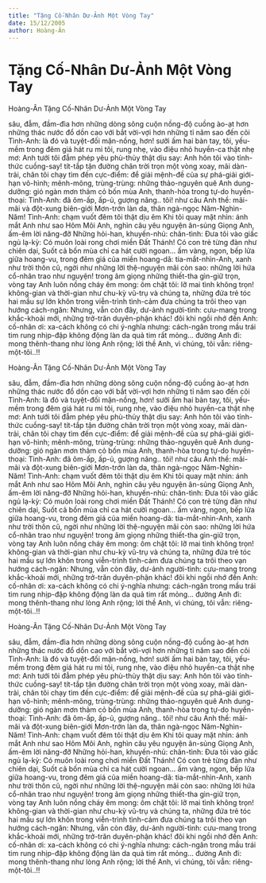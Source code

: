 ```yaml
---
title: "Tặng Cố-Nhân Dư-Ảnh Một Vòng Tay"
date: 15/12/2005
author: Hoàng-Ân
---
```


# Tặng Cố-Nhân Dư-Ảnh Một Vòng Tay

Hoàng-Ân
Tặng Cố-Nhân Dư-Ảnh Một Vòng Tay

sâu, đẫm, đầm-đìa hơn những dòng sông cuộn
nồng-độ cuồng ào-ạt hơn những thác nước đổ dồn
cao với bắt vời-vợi hơn những tỉ năm sao đến cõi
Tình-Anh: là đó và tuyệt-đối mặn-nồng, hơn!
sưởi ấm hai bàn tay, tôi, yếu-mềm trong đêm giá
hát ru mi tôi, rung nhẹ, vào điệu nhỏ huyền-ca
thật nhẹ mơ: Anh tưới tôi đẫm phép yêu phù-thủy
thật dịu say: Anh hôn tôi vào tỉnh-thức cuồng-say!
tít-tắp tận đường chân trời trọn một vòng xoay,
mãi dàn-trải, chân tôi chạy tìm đến cực-điểm:
để giải mệnh-đề của sự phá-giải giới-hạn vô-hình;
mênh-mông, trùng-trùng: những thảo-nguyên
quê Anh dung-dưỡng: gió ngàn mơn thảm cỏ
bốn mùa Anh, thanh-hòa trong tự-do huyền-thoại:
Tình-Anh: đã ôm-ấp, ấp-ủ, gượng nâng.. tôi!
như câu Anh thề: mãi-mãi và đột-xung biên-giới
Mơn-trớn làn da, thân ngà-ngọc Năm-Nghìn-Năm!
Tình-Anh: chạm vuốt đêm tôi thật dịu êm
Khi tôi quay mặt nhìn: ánh mắt Anh như sao Hôm
Môi Anh, nghìn câu yêu nguyện ân-sủng
Giọng Anh, ấm-êm lời nâng-đỡ
Những hỏi-han, khuyến-nhủ: chân-tình:
Đưa tôi vào giấc ngủ lạ-kỳ:
Có muôn loài rong chơi miền Đất Thánh!
Có con trẻ từng đàn như chiên dại,
Suốt cả bốn mùa chỉ ca hát cười ngoan...
ấm vàng, ngon, bếp lửa giữa hoang-vu,
trong đêm giá của miền hoang-dã:
tia-mắt-nhìn-Anh, xanh như trời thôn cũ,
ngời như những lời thệ-nguyện mãi còn sao:
những lời hứa cổ-nhân trao như nguyện!
trong âm giọng những thiết-tha gìn-giữ trọn,
vòng tay Anh luôn nồng cháy êm mong:
ôm chặt tôi: lỡ mai tình không trọn!
không-gian và thời-gian như chu-kỳ vũ-trụ
và chúng ta, những đứa trẻ tóc hai mầu
sự lớn khôn trong viễn-trình tình-cảm
đưa chúng ta trôi theo vạn hướng cách-ngăn:
Nhưng, vẫn còn đây, dư-ảnh người-tình:
cưu-mang trong khắc-khoải mới,
những trở-trăn duyên-phận khác!
đôi khi ngồi nhớ đến Anh:
cố-nhân ơi: xa-cách không có chi ý-nghĩa
nhưng: cách-ngăn trong mầu trái tim rung
nhịp-đập không động làn da quả tim
rất mỏng...
đường Anh đi: mong thênh-thang như lòng
Anh rộng; lời thề Anh, vì chúng, tôi vẫn:
riêng-một-tôi..!!

Hoàng-Ân
Tặng Cố-Nhân Dư-Ảnh Một Vòng Tay

sâu, đẫm, đầm-đìa hơn những dòng sông cuộn
nồng-độ cuồng ào-ạt hơn những thác nước đổ dồn
cao với bắt vời-vợi hơn những tỉ năm sao đến cõi
Tình-Anh: là đó và tuyệt-đối mặn-nồng, hơn!
sưởi ấm hai bàn tay, tôi, yếu-mềm trong đêm giá
hát ru mi tôi, rung nhẹ, vào điệu nhỏ huyền-ca
thật nhẹ mơ: Anh tưới tôi đẫm phép yêu phù-thủy
thật dịu say: Anh hôn tôi vào tỉnh-thức cuồng-say!
tít-tắp tận đường chân trời trọn một vòng xoay,
mãi dàn-trải, chân tôi chạy tìm đến cực-điểm:
để giải mệnh-đề của sự phá-giải giới-hạn vô-hình;
mênh-mông, trùng-trùng: những thảo-nguyên
quê Anh dung-dưỡng: gió ngàn mơn thảm cỏ
bốn mùa Anh, thanh-hòa trong tự-do huyền-thoại:
Tình-Anh: đã ôm-ấp, ấp-ủ, gượng nâng.. tôi!
như câu Anh thề: mãi-mãi và đột-xung biên-giới
Mơn-trớn làn da, thân ngà-ngọc Năm-Nghìn-Năm!
Tình-Anh: chạm vuốt đêm tôi thật dịu êm
Khi tôi quay mặt nhìn: ánh mắt Anh như sao Hôm
Môi Anh, nghìn câu yêu nguyện ân-sủng
Giọng Anh, ấm-êm lời nâng-đỡ
Những hỏi-han, khuyến-nhủ: chân-tình:
Đưa tôi vào giấc ngủ lạ-kỳ:
Có muôn loài rong chơi miền Đất Thánh!
Có con trẻ từng đàn như chiên dại,
Suốt cả bốn mùa chỉ ca hát cười ngoan...
ấm vàng, ngon, bếp lửa giữa hoang-vu,
trong đêm giá của miền hoang-dã:
tia-mắt-nhìn-Anh, xanh như trời thôn cũ,
ngời như những lời thệ-nguyện mãi còn sao:
những lời hứa cổ-nhân trao như nguyện!
trong âm giọng những thiết-tha gìn-giữ trọn,
vòng tay Anh luôn nồng cháy êm mong:
ôm chặt tôi: lỡ mai tình không trọn!
không-gian và thời-gian như chu-kỳ vũ-trụ
và chúng ta, những đứa trẻ tóc hai mầu
sự lớn khôn trong viễn-trình tình-cảm
đưa chúng ta trôi theo vạn hướng cách-ngăn:
Nhưng, vẫn còn đây, dư-ảnh người-tình:
cưu-mang trong khắc-khoải mới,
những trở-trăn duyên-phận khác!
đôi khi ngồi nhớ đến Anh:
cố-nhân ơi: xa-cách không có chi ý-nghĩa
nhưng: cách-ngăn trong mầu trái tim rung
nhịp-đập không động làn da quả tim
rất mỏng...
đường Anh đi: mong thênh-thang như lòng
Anh rộng; lời thề Anh, vì chúng, tôi vẫn:
riêng-một-tôi..!!

Hoàng-Ân
Tặng Cố-Nhân Dư-Ảnh Một Vòng Tay

sâu, đẫm, đầm-đìa hơn những dòng sông cuộn
nồng-độ cuồng ào-ạt hơn những thác nước đổ dồn
cao với bắt vời-vợi hơn những tỉ năm sao đến cõi
Tình-Anh: là đó và tuyệt-đối mặn-nồng, hơn!
sưởi ấm hai bàn tay, tôi, yếu-mềm trong đêm giá
hát ru mi tôi, rung nhẹ, vào điệu nhỏ huyền-ca
thật nhẹ mơ: Anh tưới tôi đẫm phép yêu phù-thủy
thật dịu say: Anh hôn tôi vào tỉnh-thức cuồng-say!
tít-tắp tận đường chân trời trọn một vòng xoay,
mãi dàn-trải, chân tôi chạy tìm đến cực-điểm:
để giải mệnh-đề của sự phá-giải giới-hạn vô-hình;
mênh-mông, trùng-trùng: những thảo-nguyên
quê Anh dung-dưỡng: gió ngàn mơn thảm cỏ
bốn mùa Anh, thanh-hòa trong tự-do huyền-thoại:
Tình-Anh: đã ôm-ấp, ấp-ủ, gượng nâng.. tôi!
như câu Anh thề: mãi-mãi và đột-xung biên-giới
Mơn-trớn làn da, thân ngà-ngọc Năm-Nghìn-Năm!
Tình-Anh: chạm vuốt đêm tôi thật dịu êm
Khi tôi quay mặt nhìn: ánh mắt Anh như sao Hôm
Môi Anh, nghìn câu yêu nguyện ân-sủng
Giọng Anh, ấm-êm lời nâng-đỡ
Những hỏi-han, khuyến-nhủ: chân-tình:
Đưa tôi vào giấc ngủ lạ-kỳ:
Có muôn loài rong chơi miền Đất Thánh!
Có con trẻ từng đàn như chiên dại,
Suốt cả bốn mùa chỉ ca hát cười ngoan...
ấm vàng, ngon, bếp lửa giữa hoang-vu,
trong đêm giá của miền hoang-dã:
tia-mắt-nhìn-Anh, xanh như trời thôn cũ,
ngời như những lời thệ-nguyện mãi còn sao:
những lời hứa cổ-nhân trao như nguyện!
trong âm giọng những thiết-tha gìn-giữ trọn,
vòng tay Anh luôn nồng cháy êm mong:
ôm chặt tôi: lỡ mai tình không trọn!
không-gian và thời-gian như chu-kỳ vũ-trụ
và chúng ta, những đứa trẻ tóc hai mầu
sự lớn khôn trong viễn-trình tình-cảm
đưa chúng ta trôi theo vạn hướng cách-ngăn:
Nhưng, vẫn còn đây, dư-ảnh người-tình:
cưu-mang trong khắc-khoải mới,
những trở-trăn duyên-phận khác!
đôi khi ngồi nhớ đến Anh:
cố-nhân ơi: xa-cách không có chi ý-nghĩa
nhưng: cách-ngăn trong mầu trái tim rung
nhịp-đập không động làn da quả tim
rất mỏng...
đường Anh đi: mong thênh-thang như lòng
Anh rộng; lời thề Anh, vì chúng, tôi vẫn:
riêng-một-tôi..!!
